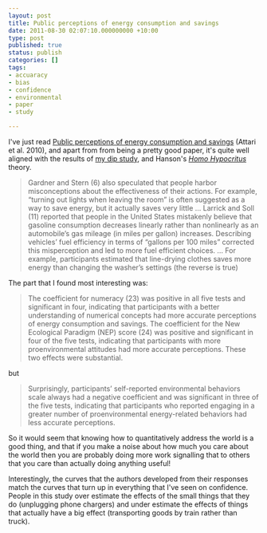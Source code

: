 ```yaml
---
layout: post
title: Public perceptions of energy consumption and savings
date: 2011-08-30 02:07:10.000000000 +10:00
type: post
published: true
status: publish
categories: []
tags:
- accuaracy
- bias
- confidence
- environmental
- paper
- study

---
```

<p>I've just read <a href="http://www.notionparallax.co.uk/wordpress/wp-content/uploads/2011/08/Attari-et-al.-2010-Public-perceptions-of-energy-consumption-and-savings.pdf">Public perceptions of energy consumption and savings</a> (Attari et al. 2010), and apart from from being a pretty good paper, it's quite well aligned with the results of <a title="Major study – for those with a lot of patience" href="http://www.notionparallax.co.uk/wordpress/index.php/2011/01/major-study-for-those-with-a-lot-of-patience/">my dip study</a>, and Hanson's <a href="http://www.overcomingbias.com/2010/03/homo-hipocritus.html"><em>Homo Hypocritus</em></a> theory.</p>
<blockquote><p>Gardner and Stern (6) also speculated that people harbor misconceptions about the effectiveness of their actions. For example, “turning out lights when leaving the room” is often suggested as a way to save energy, but it actually saves very little … Larrick and Soll (11) reported that people in the United States mistakenly believe that gasoline consumption decreases linearly rather than nonlinearly as an automobile’s gas mileage (in miles per gallon) increases. Describing vehicles’ fuel efficiency in terms of “gallons per 100 miles” corrected this misperception and led to more fuel efficient choices. … For example, participants estimated that line-drying clothes saves more energy than changing the washer’s settings (the reverse is true)</p></blockquote>
<p>The part that I found most interesting was:</p>
<blockquote><p>The coefficient for numeracy (23) was positive in all five tests and significant in four, indicating that participants with a better understanding of numerical concepts had more accurate perceptions of energy consumption and savings. The coefficient for the New Ecological Paradigm (NEP) score (24) was positive and significant in four of the five tests, indicating that participants with more proenvironmental attitudes had more accurate perceptions. These two effects were substantial.</p></blockquote>
<p>but</p>
<blockquote><p>Surprisingly, participants’ self-reported environmental behaviors scale always had a negative coefficient and was significant in three of the five tests, indicating that participants who reported engaging in a greater number of proenvironmental energy-related behaviors had less accurate perceptions.</p></blockquote>
<p>So it would seem that knowing how to quantitatively address the world is a good thing, and that if you make a noise about how much you care about the world then you are probably doing more work signalling that to others that you care than actually doing anything useful!</p>
<p>Interestingly, the curves that the authors developed from their responses match the curves that turn up in everything that I've seen on confidence. People in this study over estimate the effects of the small things that they do (unplugging phone chargers) and under estimate the effects of things that actually have a big effect (transporting goods by train rather than truck).</p>
